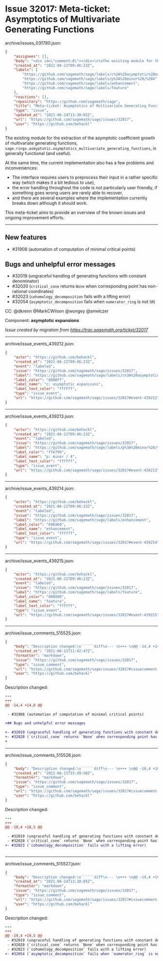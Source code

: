 # Issue 32017: Meta-ticket: Asymptotics of Multivariate Generating Functions

archive/issues_031780.json:
```json
{
    "assignees": [],
    "body": "<div id=\"comment:0\"></div>\n\nThe existing module for the extraction of the asymptotic coefficient growth of multivariate generating functions, `sage.rings.asmyptotic.asymptotics_multivariate_generating_functions`, is generally functional (and useful).\n\nAt the same time, the current implementation also has a few problems and inconveniences:\n\n- The interface requires users to preprocess their input in a rather specific way (which makes it a bit tedious to use),\n- the error handling throughout the code is not particularly user friendly, if something goes wrong users are rarely able to recover,\n- and there are several examples where the implementation currently breaks down although it should work.\n\nThis meta-ticket aims to provide an overview of the known issues and ongoing improvement efforts.\n\n---\n\n## New features\n\n- #31908 (automation of computation of minimal critical points)\n\n## Bugs and unhelpful error messages\n\n- #32019 (ungraceful handling of generating functions with constant denominator)\n- #32020 (`critical_cone` returns `None` when corresponding point has non-rational coordinates)\n- #32023 (`cohomology_decomposition` fails with a lifting error)\n- #32054 (`asymptotic_decomposition` fails when `numerator_ring` is not `SR`)\n\n\nCC:  @dkrenn @MarkCWilson @wongey @smelczer\n\nComponent: **asymptotic expansions**\n\n_Issue created by migration from https://trac.sagemath.org/ticket/32017_\n\n",
    "created_at": "2021-06-21T09:46:23Z",
    "labels": [
        "https://github.com/sagemath/sage/labels/c%3A%20asymptotic%20expansions",
        "https://github.com/sagemath/sage/labels/p%3A%20minor%20/%204",
        "https://github.com/sagemath/sage/labels/enhancement",
        "https://github.com/sagemath/sage/labels/feature"
    ],
    "reactions": [],
    "repository": "https://github.com/sagemath/sage",
    "title": "Meta-ticket: Asymptotics of Multivariate Generating Functions",
    "type": "issue",
    "updated_at": "2021-06-24T13:30:05Z",
    "url": "https://github.com/sagemath/sage/issues/32017",
    "user": "https://github.com/behackl"
}
```
<div id="comment:0"></div>

The existing module for the extraction of the asymptotic coefficient growth of multivariate generating functions, `sage.rings.asmyptotic.asymptotics_multivariate_generating_functions`, is generally functional (and useful).

At the same time, the current implementation also has a few problems and inconveniences:

- The interface requires users to preprocess their input in a rather specific way (which makes it a bit tedious to use),
- the error handling throughout the code is not particularly user friendly, if something goes wrong users are rarely able to recover,
- and there are several examples where the implementation currently breaks down although it should work.

This meta-ticket aims to provide an overview of the known issues and ongoing improvement efforts.

---

## New features

- #31908 (automation of computation of minimal critical points)

## Bugs and unhelpful error messages

- #32019 (ungraceful handling of generating functions with constant denominator)
- #32020 (`critical_cone` returns `None` when corresponding point has non-rational coordinates)
- #32023 (`cohomology_decomposition` fails with a lifting error)
- #32054 (`asymptotic_decomposition` fails when `numerator_ring` is not `SR`)


CC:  @dkrenn @MarkCWilson @wongey @smelczer

Component: **asymptotic expansions**

_Issue created by migration from https://trac.sagemath.org/ticket/32017_





---

archive/issue_events_439212.json:
```json
{
    "actor": "https://github.com/behackl",
    "created_at": "2021-06-21T09:46:23Z",
    "event": "labeled",
    "issue": "https://github.com/sagemath/sage/issues/32017",
    "label": "https://github.com/sagemath/sage/labels/c%3A%20asymptotic%20expansions",
    "label_color": "0000ff",
    "label_name": "c: asymptotic expansions",
    "label_text_color": "ffffff",
    "type": "issue_event",
    "url": "https://github.com/sagemath/sage/issues/32017#event-439212"
}
```



---

archive/issue_events_439213.json:
```json
{
    "actor": "https://github.com/behackl",
    "created_at": "2021-06-21T09:46:23Z",
    "event": "labeled",
    "issue": "https://github.com/sagemath/sage/issues/32017",
    "label": "https://github.com/sagemath/sage/labels/p%3A%20minor%20/%204",
    "label_color": "ffe799",
    "label_name": "p: minor / 4",
    "label_text_color": "ffffff",
    "type": "issue_event",
    "url": "https://github.com/sagemath/sage/issues/32017#event-439213"
}
```



---

archive/issue_events_439214.json:
```json
{
    "actor": "https://github.com/behackl",
    "created_at": "2021-06-21T09:46:23Z",
    "event": "labeled",
    "issue": "https://github.com/sagemath/sage/issues/32017",
    "label": "https://github.com/sagemath/sage/labels/enhancement",
    "label_color": "696969",
    "label_name": "enhancement",
    "label_text_color": "ffffff",
    "type": "issue_event",
    "url": "https://github.com/sagemath/sage/issues/32017#event-439214"
}
```



---

archive/issue_events_439215.json:
```json
{
    "actor": "https://github.com/behackl",
    "created_at": "2021-06-21T09:46:23Z",
    "event": "labeled",
    "issue": "https://github.com/sagemath/sage/issues/32017",
    "label": "https://github.com/sagemath/sage/labels/feature",
    "label_color": "008080",
    "label_name": "feature",
    "label_text_color": "ffffff",
    "type": "issue_event",
    "url": "https://github.com/sagemath/sage/issues/32017#event-439215"
}
```



---

archive/issue_comments_515525.json:
```json
{
    "body": "Description changed:\n``````diff\n--- \n+++ \n@@ -14,4 +14,8 @@\n \n - #31908 (automation of computation of minimal critical points)\n \n+## Bugs and unhelpful error messages\n \n+- #32019 (ungraceful handling of generating functions with constant denominator)\n+- #32020 (`critical_cone` returns `None` when corresponding point has non-rational coordinates)\n+\n``````\n",
    "created_at": "2021-06-21T11:42:47Z",
    "formatter": "markdown",
    "issue": "https://github.com/sagemath/sage/issues/32017",
    "type": "issue_comment",
    "url": "https://github.com/sagemath/sage/issues/32017#issuecomment-515525",
    "user": "https://github.com/behackl"
}
```

Description changed:
``````diff
--- 
+++ 
@@ -14,4 +14,8 @@
 
 - #31908 (automation of computation of minimal critical points)
 
+## Bugs and unhelpful error messages
 
+- #32019 (ungraceful handling of generating functions with constant denominator)
+- #32020 (`critical_cone` returns `None` when corresponding point has non-rational coordinates)
+
``````




---

archive/issue_comments_515526.json:
```json
{
    "body": "Description changed:\n``````diff\n--- \n+++ \n@@ -18,4 +18,5 @@\n \n - #32019 (ungraceful handling of generating functions with constant denominator)\n - #32020 (`critical_cone` returns `None` when corresponding point has non-rational coordinates)\n+- #32023 (`cohomology_decomposition` fails with a lifting error)\n \n``````\n",
    "created_at": "2021-06-21T15:49:58Z",
    "formatter": "markdown",
    "issue": "https://github.com/sagemath/sage/issues/32017",
    "type": "issue_comment",
    "url": "https://github.com/sagemath/sage/issues/32017#issuecomment-515526",
    "user": "https://github.com/behackl"
}
```

Description changed:
``````diff
--- 
+++ 
@@ -18,4 +18,5 @@
 
 - #32019 (ungraceful handling of generating functions with constant denominator)
 - #32020 (`critical_cone` returns `None` when corresponding point has non-rational coordinates)
+- #32023 (`cohomology_decomposition` fails with a lifting error)
 
``````




---

archive/issue_comments_515527.json:
```json
{
    "body": "Description changed:\n``````diff\n--- \n+++ \n@@ -19,4 +19,5 @@\n - #32019 (ungraceful handling of generating functions with constant denominator)\n - #32020 (`critical_cone` returns `None` when corresponding point has non-rational coordinates)\n - #32023 (`cohomology_decomposition` fails with a lifting error)\n+- #32054 (`asymptotic_decomposition` fails when `numerator_ring` is not `SR`)\n \n``````\n",
    "created_at": "2021-06-24T13:30:05Z",
    "formatter": "markdown",
    "issue": "https://github.com/sagemath/sage/issues/32017",
    "type": "issue_comment",
    "url": "https://github.com/sagemath/sage/issues/32017#issuecomment-515527",
    "user": "https://github.com/behackl"
}
```

Description changed:
``````diff
--- 
+++ 
@@ -19,4 +19,5 @@
 - #32019 (ungraceful handling of generating functions with constant denominator)
 - #32020 (`critical_cone` returns `None` when corresponding point has non-rational coordinates)
 - #32023 (`cohomology_decomposition` fails with a lifting error)
+- #32054 (`asymptotic_decomposition` fails when `numerator_ring` is not `SR`)
 
``````

